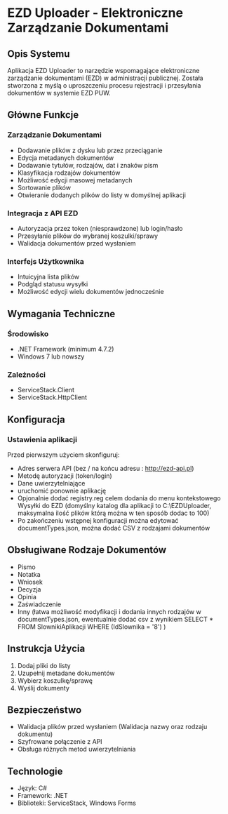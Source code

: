 # EZD Uploader - Elektroniczne Zarządzanie Dokumentami

## Opis Systemu

Aplikacja EZD Uploader to narzędzie wspomagające elektroniczne zarządzanie dokumentami (EZD) w administracji publicznej. Została stworzona z myślą o uproszczeniu procesu rejestracji i przesyłania dokumentów w systemie EZD PUW.

## Główne Funkcje

### Zarządzanie Dokumentami
- Dodawanie plików z dysku lub przez przeciąganie
- Edycja metadanych dokumentów
- Dodawanie tytułów, rodzajów, dat i znaków pism
- Klasyfikacja rodzajów dokumentów
- Możliwość edycji masowej metadanych
- Sortowanie plików
- Otwieranie dodanych plików do listy w domyślnej aplikacji

### Integracja z API EZD
- Autoryzacja przez token (niesprawdzone) lub login/hasło
- Przesyłanie plików do wybranej koszulki/sprawy
- Walidacja dokumentów przed wysłaniem

### Interfejs Użytkownika
- Intuicyjna lista plików
- Podgląd statusu wysyłki
- Możliwość edycji wielu dokumentów jednocześnie

## Wymagania Techniczne

### Środowisko
- .NET Framework (minimum 4.7.2)
- Windows 7 lub nowszy

### Zależności
- ServiceStack.Client
- ServiceStack.HttpClient

## Konfiguracja

### Ustawienia aplikacji
Przed pierwszym użyciem skonfiguruj:
- Adres serwera API (bez / na końcu adresu : http://ezd-api.pl)
- Metodę autoryzacji (token/login)
- Dane uwierzytelniające
- uruchomić ponownie aplikację
- Opjonalnie dodać registry.reg celem dodania do menu kontekstowego Wysyłki do EZD (domyślny katalog dla aplikacji to C:\EZDUploader, maksymalna ilość plików którą można w ten sposób dodac to 100)
- Po zakończeniu wstępnej konfiguracji można edytować documentTypes.json, można dodać CSV z rodzajami dokumentów


## Obsługiwane Rodzaje Dokumentów
- Pismo
- Notatka
- Wniosek
- Decyzja
- Opinia
- Zaświadczenie
- Inny
(łatwa możliwość modyfikacji i dodania innych rodzajów w documentTypes.json, ewentualnie dodać csv z wynikiem
SELECT       *
FROM         SlownikiAplikacji
WHERE        (IdSlownika = '8')
)

## Instrukcja Użycia

1. Dodaj pliki do listy
2. Uzupełnij metadane dokumentów
3. Wybierz koszulkę/sprawę
4. Wyślij dokumenty

## Bezpieczeństwo

- Walidacja plików przed wysłaniem (Walidacja nazwy oraz rodzaju dokumentu)
- Szyfrowane połączenie z API
- Obsługa różnych metod uwierzytelniania

## Technologie

- Język: C#
- Framework: .NET
- Biblioteki: ServiceStack, Windows Forms

